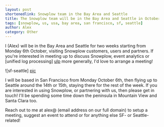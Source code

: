 ```yaml
---
layout: post
shortenedlink: Snowplow team in the Bay Area and Seattle
title: The Snowplow team will be in the Bay Area and Seattle in October - get in touch if you'd like to meet
tags: [snowplow, us, usa, bay area, san francisco, sf, seattle]
author: Alex
category: Other
---
```


I (Alex) will be in the Bay Area and Seattle for two weeks starting from Monday 6th October, visiting Snowplow customers, users and partners. If you're interested in meeting up to discuss Snowplow, event analytics or [unified log processing] [ulp] more generally, I'd love to arrange a meeting!

![sf-seattle] [pic]

I will be based in San Francisco from Monday October 6th, then flying up to Seattle around the 14th or 15th, staying there for the rest of the week. If you are interested in using Snowplow, or partnering with us, then please get in touch! I'll be spending some time down the peninsula in Mountain View and Santa Clara too.

Reach out to me at alex@ (email address on our full domain) to setup a meeting, suggest an event to attend or for anything else SF- or Seattle-related!

[pic]: /assets/img/blog/2014/03/tel-aviv-nicosia.jpg
[big-data-israel]: http://www.meetup.com/Big-Data-Israel/events/168389362/

[ulp]: http://manning.com/dean/
